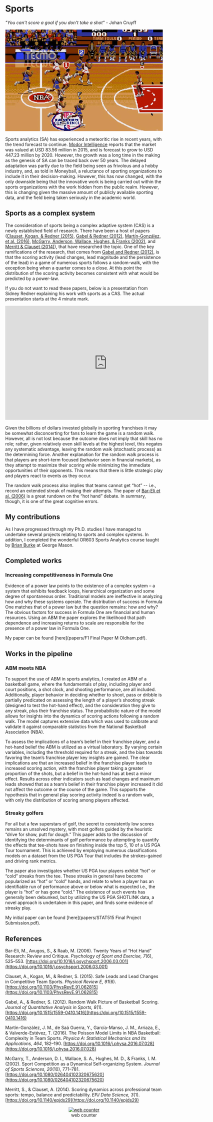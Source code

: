 # Sports

_"You can't score a goal if you don't take a shot"_  - Johan Cruyff

![Sport](websiteimages/bball.jpg)

Sports analytics (SA) has experienced a meteoritic rise in recent years, with the trend forecast to continue. <a href="http://www.marketwatch.com/story/sports-analytics-market-growing-at-379-cagr-to-2021-2016-05-09-2203123" target="blank">Modor Intelligence</a> reports that the market was valued at USD 83.56 million in 2015, and is forecast to grow to USD 447.23 million by 2020. However, the growth was a long time in the making as the genesis of SA can be traced back over 50 years. The delayed adaptation was partly due to the field being seen as frivolous and a hobby industry, and, as told in Moneyball, a reluctance of sporting organizations to include it in their decision-making.  However, this has now changed, with the only downside being that the innovative work is being carried out within the sports organizations with the work hidden from the public realm. However, this is changing given the massive amount of publicly available sporting data, and the field being taken seriously in the academic world.  

## Sports as a complex system

The consideration of sports being a complex adaptive system (CAS) is a newly established field of research. There have been a host of papers ([Clauset, Kogan, & Redner (2015)](papers/Clauset.pdf), [Gabel & Redner (2012)](papers/Gabel.pdf), [Martín-González, et al. (2016)](papers/Gon.pdf), [McGarry, Anderson, Wallace, Hughes, & Franks (2002)](papers/McGarry.pdf), and [Merritt & Clauset (2014)](papers/Merritt.pdf)), that have researched the topic. One of the key ramifications of the research, that comes from [Gabel and Redner (2012)](papers/Gabel.pdf), is that the scoring activity (lead changes, lead magnitude and the persistence of the lead) in a game of numerous sports follows a random-walk, with the exception being when a quarter comes to a close. At this point the distribution of the scoring activity becomes consistent with what would be predicted by a power-law.

If you do not want to read these papers, below is a presentation from Sidney Redner explaining his work with sports as a CAS. The actual presentation starts at the 4 minute mark.

<iframe width="650" height="365" src="https://www.youtube.com/embed/HfVi6NiKxIw" frameborder="0" gesture="media" allowfullscreen></iframe>


Given the billions of dollars invested globally in sporting franchises it may be somewhat disconcerting for fans to learn the game is a random walk. However, all is not lost because the outcome does not imply that skill has no role; rather, given relatively even skill levels at the highest level, this negates any systematic advantage, leaving the random walk (stochastic process) as the determining force. Another explanation for the random walk process is that players are short-term focused (behavior seen in financial markets), as they attempt to maximize their scoring while minimizing the immediate opportunities of their opponents. This means that there is little strategic play and players react to events as they occur. 

The random walk process also implies that teams cannot get “hot” -- i.e., record an extended streak of making their attempts. The paper of [Bar-Eli et al. (2006)](papers/Bar2006.pdf) is a great rundown on the “hot hand” debate. In summary, though, it is one of the great cognitive errors.

## My contributions

As I have progressed through my Ph.D. studies I have managed to undertake several projects relating to sports and complex systems. In addition, I completed the wonderful OR603 Sports Analytics course taught by <a href="http://espnmediazone.com/us/bios/brian-burke/" target="blank">Brian Burke</a> at George Mason.

## Completed works
### Increasing competitiveness in Formula One
Evidence of a power law points to the existence of a complex system – a system that exhibits feedback loops, hierarchical organization and some degree of spontaneous order. Traditional models are ineffective in analyzing how and why these systems operate. The distribution of success in Formula One matches that of a power law but the question remains: how and why? The obvious factors for success in Formula One are financial and human resources. Using an ABM the paper explores the likelihood that path dependence and increasing returns to scale are responsible for the presence of a power law in Formula One.

My paper can be found [here](papers/F1 Final Paper M Oldham.pdf).

## Works in the pipeline

### ABM meets NBA
To support the use of ABM in sports analytics, I created an ABM of a basketball game, where the fundamentals of play, including player and court positions, a shot clock, and shooting performance, are all included. Additionally, player behavior in deciding whether to shoot, pass or dribble is partially predicated on assessing the length of a player’s shooting streak (designed to test the hot-hand effect), and the consideration they give to any streak, plus their franchise status. The probabilistic nature of the model allows for insights into the dynamics of scoring actions following a random walk. The model captures extensive data which was used to calibrate and validate it against comparable statistics from the National Basketball Association (NBA).

To assess the implications of a team’s belief in their franchise player, and a hot-hand belief the ABM is utilized as a virtual laboratory. By varying certain variables, including the threshold required for a streak, and the bias towards favoring the team’s franchise player key insights are gained. The clear implications are that an increased belief in the franchise player leads to increased scoring action, with the franchise player taking a greater proportion of the shots, but a belief in the hot-hand has at best a minor effect. Results across other indicators such as lead changes and maximum leads showed that as a team’s belief in their franchise player increased it did not affect the outcome or the course of the game. This supports the hypothesis that in general play scoring activity indeed is a random walk, with only the distribution of scoring among players affected.


### Streaky golfers
For all but a few superstars of golf, the secret to consistently low scores remains an unsolved mystery, with most golfers guided by the heuristic “drive for show, putt for dough.” This paper adds to the discussion of identifying the determinants of golf performance by attempting to quantify the effects that tee-shots have on finishing inside the top 5, 10 of a US PGA Tour tournament. This is achieved by employing numerous classifications models on a dataset from the US PGA Tour that includes the strokes-gained and driving rank metrics.

The paper also investigates whether US PGA tour players exhibit “hot” or “cold” streaks from the tee. These streaks in general have become popularized as “hot” or “cold” hands, and relate to when a player has an identifiable run of performance above or below what is expected i.e., the player is “hot” or has gone “cold.” The existence of such events has generally been debunked, but by utilizing the US PGA SHOTLINK data, a novel approach is undertaken in this paper, and finds some evidence of streaky play.

My initial paper can be found [here](papers/STAT515 Final Project Submission.pdf).

## References
Bar-Eli, M., Avugos, S., & Raab, M. (2006). Twenty Years of “Hot Hand” Research: Review and Critique. _Psychology of Sport and Exercise, 7_(6), 525–553. [https://doi.org/10.1016/j.psychsport.2006.03.001](https://doi.org/10.1016/j.psychsport.2006.03.001)

Clauset, A., Kogan, M., & Redner, S. (2015). Safe Leads and Lead Changes in Competitive Team Sports. _Physical Review E, 91_(6). [https://doi.org/10.1103/PhysRevE.91.062815](https://doi.org/10.1103/PhysRevE.91.062815)

Gabel, A., & Redner, S. (2012). Random Walk Picture of Basketball Scoring. _Journal of Quantitative Analysis in Sports, 8_(1). [https://doi.org/10.1515/1559-0410.1416](https://doi.org/10.1515/1559-0410.1416)

Martín-González, J. M., de Saá Guerra, Y., García-Manso, J. M., Arriaza, E., & Valverde-Estévez, T. (2016). The Poisson Model Limits in NBA Basketball: Complexity in Team Sports. _Physica A: Statistical Mechanics and Its Applications, 464_, 182–190. [https://doi.org/10.1016/j.physa.2016.07.028](https://doi.org/10.1016/j.physa.2016.07.028)

McGarry, T., Anderson, D. I., Wallace, S. A., Hughes, M. D., & Franks, I. M. (2002). Sport Competition as a Dynamical Self-organizing System. _Journal of Sports Sciences, 20_(10), 771–781. [https://doi.org/10.1080/026404102320675620](https://doi.org/10.1080/026404102320675620)

Merritt, S., & Clauset, A. (2014). Scoring dynamics across professional team sports: tempo, balance and predictability. _EPJ Data Science, 3_(1). [https://doi.org/10.1140/epjds29](https://doi.org/10.1140/epjds29)

<!-- Start of SimpleHitCounter Code -->
<div align="center"><a href="http://www.simplehitcounter.com" target="_blank"><img src="http://simplehitcounter.com/hit.php?uid=2323738&f=16777215&b=0" border="0" height="18" width="83" alt="web counter"></a><br><a href="http://www.simplehitcounter.com" target="_blank" style="text-decoration:none;">web counter</a></div>
<!-- End of SimpleHitCounter Code -->
